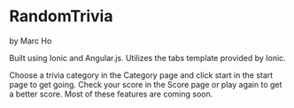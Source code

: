 # RandomTrivia
by Marc Ho

Built using Ionic and Angular.js. Utilizes the tabs template provided by Ionic.

Choose a trivia category in the Category page and click start in the start page to get going. Check your score in the Score page or play again to get a better score. Most of these features are coming soon.
